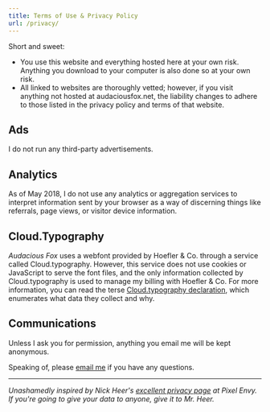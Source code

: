 ```yaml
---
title: Terms of Use & Privacy Policy
url: /privacy/
---
```


Short and sweet: 

* You use this website and everything hosted here at your own risk. Anything you download to your computer is also done so at your own risk. 
* All linked to websites are thoroughly vetted; however, if you visit anything not hosted at audaciousfox.net, the liability changes to adhere to those listed in the privacy policy and terms of that website. 

## Ads

I do not run any third-party advertisements.  

## Analytics

As of May 2018, I do not use any analytics or aggregation services to interpret information sent by your browser as a way of discerning things like referrals, page views, or visitor device information. 

## Cloud.Typography

*Audacious Fox* uses a webfont provided by Hoefler & Co. through a service called Cloud.typography. However, this service does not use cookies or JavaScript to serve the font files, and the only information collected by Cloud.typography is used to manage my billing with Hoefler & Co. For more information, you can read the terse [Cloud.typography declaration][hco], which enumerates what data they collect and why. 

[hco]: https://www.typography.com/home/privacy-cloud-declaration.php

## Communications 

Unless I ask you for permission, anything you email me will be kept anonymous. 

Speaking of, please [email me](/masthead) if you have any questions. 

---

*Unashamedly inspired by Nick Heer's [excellent privacy page](https://pxlnv.com/privacy/) at Pixel Envy. If you're going to give your data to anyone, give it to Mr. Heer.*